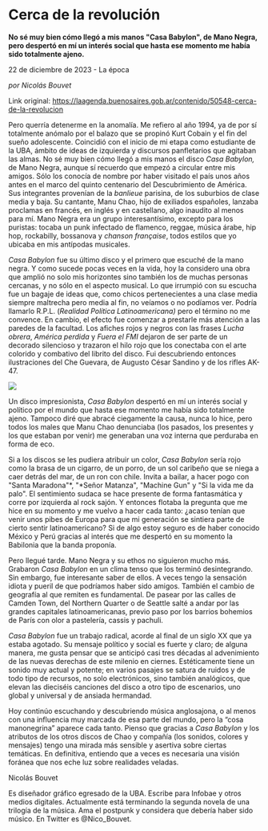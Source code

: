 # Cerca de la revolución

**No sé muy bien cómo llegó a mis manos "Casa Babylon", de Mano Negra, pero despertó en mí un interés social que hasta ese momento me había sido totalmente ajeno.**

22 de diciembre de 2023 - La época

_por Nicolás Bouvet_

Link original: https://laagenda.buenosaires.gob.ar/contenido/50548-cerca-de-la-revolucion



Pero querría detenerme en la anomalía. Me refiero al año 1994, ya de por sí totalmente anómalo por el balazo que se propinó Kurt Cobain y el fin del sueño adolescente. Coincidió con el inicio de mi etapa como estudiante de la UBA, ámbito de ideas de izquierda y discursos panfletarios que agitaban las almas. No sé muy bien cómo llegó a mis manos el disco *Casa Babylon,* de Mano Negra, aunque sí recuerdo que empezó a circular entre mis amigos. Sólo los conocía de nombre por haber visitado el país unos años antes en el marco del quinto centenario del Descubrimiento de América. Sus integrantes provenían de la *banlieue* parisina, de los suburbios de clase media y baja. Su cantante, Manu Chao, hijo de exiliados españoles, lanzaba proclamas en francés, en inglés y en castellano, algo inaudito al menos para mí. Mano Negra era un grupo interesantísimo, excepto para los puristas: tocaba un punk infectado de flamenco, reggae, música árabe, hip hop, rockabilly, bossanova y *chanson française*, todos estilos que yo ubicaba en mis antípodas musicales.




*Casa Babylon* fue su último disco y el primero que escuché de la mano negra. Y como sucede pocas veces en la vida, hoy la considero una obra que amplió no solo mis horizontes sino también los de muchas personas cercanas, y no sólo en el aspecto musical. Lo que irrumpió con su escucha fue un bagaje de ideas que, como chicos pertenecientes a una clase media siempre maltrecha pero media al fin, no veíamos o no podíamos ver. Podría llamarlo R.P.L. (*Realidad Política Latinoamericana)* pero el término no me convence. En cambio, el efecto fue comenzar a prestarle más atención a las paredes de la facultad. Los afiches rojos y negros con las frases *Lucha obrera*, *América perdida* y *Fuera el FMI* dejaron de ser parte de un decorado silencioso y trazaron el hilo rojo que los conectaba con el arte colorido y combativo del librito del disco. Fui descubriendo entonces ilustraciones del Che Guevara, de Augusto César Sandino y de los rifles AK-47.




![](https://cdn.feater.me/files/images/3314732/0800c73f-3d7c-49f4-a955-591a413cab00.png)




Un disco impresionista, *Casa Babylon* despertó en mí un interés social y político por el mundo que hasta ese momento me había sido totalmente ajeno. Tampoco diré que abracé ciegamente la causa, nunca lo hice, pero todos los males que Manu Chao denunciaba (los pasados, los presentes y los que estaban por venir) me generaban una voz interna que perduraba en forma de eco.




Si a los discos se les pudiera atribuir un color, *Casa Babylon* sería rojo como la brasa de un cigarro, de un porro, de un sol caribeño que se niega a caer detrás del mar, de un ron con chile. Invita a bailar, a hacer pogo con "Santa Maradona"*, "*Señor Matanza", "Machine Gun" y "Si la vida me da palo". El sentimiento sudaca se hace presente de forma fantasmática y corre por izquierda al rock sajón. Y entonces flotaba la pregunta que me hice en su momento y me vuelvo a hacer cada tanto: ¿acaso tenían que venir unos pibes de Europa para que mi generación se sintiera parte de cierto sentir latinoamericano? Si de algo estoy seguro es de haber conocido México y Perú gracias al interés que me despertó en su momento la Babilonia que la banda proponía.




Pero llegué tarde. Mano Negra y su ethos no siguieron mucho más. Grabaron *Casa Babylon* en un clima tenso que los terminó desintegrando. Sin embargo, fue interesante saber de ellos. A veces tengo la sensación idiota y pueril de que podríamos haber sido amigos. También el cambio de geografía al que remiten es fundamental. De pasear por las calles de Camden Town, del Northern Quarter o de Seattle salté a andar por las grandes capitales latinoamericanas, previo paso por los barrios bohemios de París con olor a pastelería, cassis y pachuli.




*Casa Babylon* fue un trabajo radical, acorde al final de un siglo XX que ya estaba agotado. Su mensaje político y social es fuerte y claro; de alguna manera, me gusta pensar que se anticipó casi tres décadas al advenimiento de las nuevas derechas de este milenio en ciernes. Estéticamente tiene un sonido muy actual y potente; en varios pasajes se satura de ruidos y de todo tipo de recursos, no solo electrónicos, sino también analógicos, que elevan las dieciséis canciones del disco a otro tipo de escenarios, uno global y universal y de ansiada hermandad.




Hoy continúo escuchando y descubriendo música anglosajona, o al menos con una influencia muy marcada de esa parte del mundo, pero la “cosa manonegrina” aparece cada tanto. Pienso que gracias a *Casa Babylon* y los atributos de los otros discos de Chao y compañía (los sonidos, colores y mensajes) tengo una mirada más sensible y asertiva sobre ciertas temáticas. En definitiva, entiendo que a veces es necesaria una visión foránea que nos eche luz sobre realidades veladas.




Nicolás Bouvet




Es diseñador gráfico egresado de la UBA. Escribe para Infobae y otros medios digitales. Actualmente está terminando la segunda novela de una trilogía de la música. Ama el postpunk y considera que debería haber sido músico. En Twitter es @Nico\_Bouvet.




